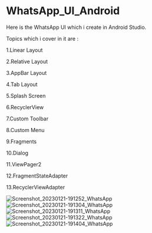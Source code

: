 # WhatsApp_UI_Android
Here is the WhatsApp UI which i create in Android Studio.

Topics which i cover in it are :

1.Linear Layout

2.Relative Layout

3.AppBar Layout

4.Tab Layout

5.Splash Screen

6.RecyclerView

7.Custom Toolbar

8.Custom Menu

9.Fragments

10.Dialog

11.ViewPager2

12.FragmentStateAdapter

13.RecyclerViewAdapter


![Screenshot_20230121-191252_WhatsApp](https://user-images.githubusercontent.com/108947868/213872932-032d4ff0-79c8-4cfd-95dd-413cd700a240.jpg)
![Screenshot_20230121-191304_WhatsApp](https://user-images.githubusercontent.com/108947868/213872934-59c47d3f-1ee5-44d1-80a3-3f735f263b80.jpg)
![Screenshot_20230121-191311_WhatsApp](https://user-images.githubusercontent.com/108947868/213872938-1fece2bb-763c-45ae-84a1-a3464bf561d7.jpg)
![Screenshot_20230121-191322_WhatsApp](https://user-images.githubusercontent.com/108947868/213872940-29b62c8a-f504-46b6-9673-749e8ca58a18.jpg)
![Screenshot_20230121-191404_WhatsApp](https://user-images.githubusercontent.com/108947868/213872930-e9d1f4bf-d9c5-4e61-b91c-1e3aed52c852.jpg)

